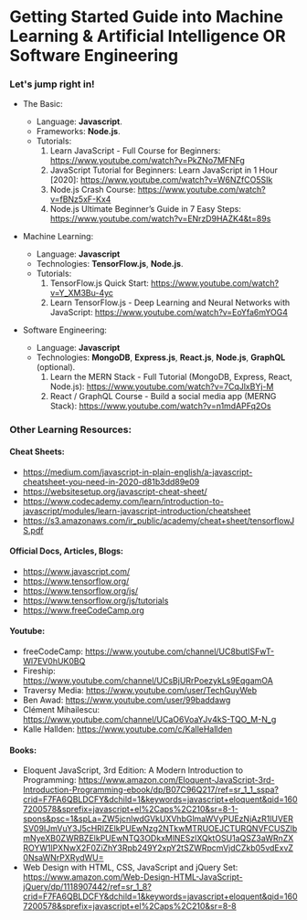 # Getting Started Guide into Machine Learning & Artificial Intelligence OR Software Engineering

### Let's jump right in!

- The Basic:

  - Language: **Javascript**.
  - Frameworks: **Node.js**.
  - Tutorials:
    1.  Learn JavaScript - Full Course for Beginners: https://www.youtube.com/watch?v=PkZNo7MFNFg
    2.  JavaScript Tutorial for Beginners: Learn JavaScript in 1 Hour [2020]: https://www.youtube.com/watch?v=W6NZfCO5SIk
    3.  Node.js Crash Course: https://www.youtube.com/watch?v=fBNz5xF-Kx4
    4.  Node.js Ultimate Beginner’s Guide in 7 Easy Steps: https://www.youtube.com/watch?v=ENrzD9HAZK4&t=89s

- Machine Learning:

  - Language: **Javascript**
  - Technologies: **TensorFlow.js**, **Node.js**.
  - Tutorials:
    1.  TensorFlow.js Quick Start: https://www.youtube.com/watch?v=Y_XM3Bu-4yc
    2.  Learn TensorFlow.js - Deep Learning and Neural Networks with JavaScript: https://www.youtube.com/watch?v=EoYfa6mYOG4

- Software Engineering:

  - Language: **Javascript**
  - Technologies: **MongoDB**, **Express.js**, **React.js**, **Node.js**, **GraphQL** (optional).
    1.  Learn the MERN Stack - Full Tutorial (MongoDB, Express, React, Node.js): https://www.youtube.com/watch?v=7CqJlxBYj-M
    2.  React / GraphQL Course - Build a social media app (MERNG Stack): https://www.youtube.com/watch?v=n1mdAPFq2Os

### Other Learning Resources:

#### Cheat Sheets:

- https://medium.com/javascript-in-plain-english/a-javascript-cheatsheet-you-need-in-2020-d81b3dd89e09
- https://websitesetup.org/javascript-cheat-sheet/
- https://www.codecademy.com/learn/introduction-to-javascript/modules/learn-javascript-introduction/cheatsheet
- https://s3.amazonaws.com/ir_public/academy/cheat+sheet/tensorflowJS.pdf

#### Official Docs, Articles, Blogs:

- https://www.javascript.com/
- https://www.tensorflow.org/
- https://www.tensorflow.org/js/
- https://www.tensorflow.org/js/tutorials
- https://www.freeCodeCamp.org

#### Youtube:

- freeCodeCamp: https://www.youtube.com/channel/UC8butISFwT-Wl7EV0hUK0BQ
- Fireship: https://www.youtube.com/channel/UCsBjURrPoezykLs9EqgamOA
- Traversy Media: https://www.youtube.com/user/TechGuyWeb
- Ben Awad: https://www.youtube.com/user/99baddawg
- Clément Mihailescu: https://www.youtube.com/channel/UCaO6VoaYJv4kS-TQO_M-N_g
- Kalle Hallden: https://www.youtube.com/c/KalleHallden

#### Books:

- Eloquent JavaScript, 3rd Edition: A Modern Introduction to Programming: https://www.amazon.com/Eloquent-JavaScript-3rd-Introduction-Programming-ebook/dp/B07C96Q217/ref=sr_1_1_sspa?crid=F7FA6QBLDCFY&dchild=1&keywords=javascript+eloquent&qid=1607200578&sprefix=javascript+el%2Caps%2C210&sr=8-1-spons&psc=1&spLa=ZW5jcnlwdGVkUXVhbGlmaWVyPUEzNjAzR1lUVERSV09IJmVuY3J5cHRlZElkPUEwNzg2NTkwMTRUOEJCTURQNVFCUSZlbmNyeXB0ZWRBZElkPUEwNTQ3ODkxMlNESzlXQktOSU1aQSZ3aWRnZXROYW1lPXNwX2F0ZiZhY3Rpb249Y2xpY2tSZWRpcmVjdCZkb05vdExvZ0NsaWNrPXRydWU=
- Web Design with HTML, CSS, JavaScript and jQuery Set: https://www.amazon.com/Web-Design-HTML-JavaScript-jQuery/dp/1118907442/ref=sr_1_8?crid=F7FA6QBLDCFY&dchild=1&keywords=javascript+eloquent&qid=1607200578&sprefix=javascript+el%2Caps%2C210&sr=8-8
